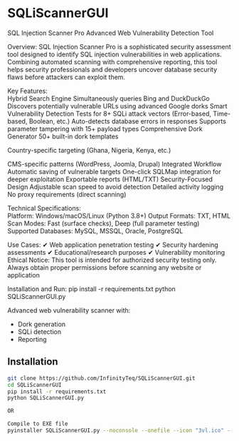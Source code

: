 # SQLiScannerGUI
SQL Injection Scanner Pro Advanced Web Vulnerability Detection Tool  

Overview: 
SQL Injection Scanner Pro is a sophisticated security assessment tool designed to identify SQL injection vulnerabilities in web applications. Combining automated scanning with comprehensive reporting, this tool helps security professionals and developers uncover database security flaws before attackers can exploit them.  

Key Features:  
Hybrid Search Engine  Simultaneously queries Bing and DuckDuckGo  Discovers potentially vulnerable URLs using advanced Google dorks  Smart Vulnerability Detection  Tests for 8+ SQLi attack vectors (Error-based, Time-based, Boolean, etc.)  Auto-detects database errors in responses  Supports parameter tampering with 15+ payload types  Comprehensive Dork Generator  50+ built-in dork templates  

Country-specific targeting (Ghana, Nigeria, Kenya, etc.)  

CMS-specific patterns (WordPress, Joomla, Drupal)  Integrated Workflow  Automatic saving of vulnerable targets  One-click SQLMap integration for deeper exploitation  Exportable reports (HTML/TXT)  Security-Focused Design  Adjustable scan speed to avoid detection  Detailed activity logging  No proxy requirements (direct scanning)  

Technical Specifications:  
Platform: Windows/macOS/Linux (Python 3.8+)  Output Formats: TXT, HTML  Scan Modes: Fast (surface checks), Deep (full parameter testing)  Supported Databases: MySQL, MSSQL, Oracle, PostgreSQL  

Use Cases: 
✔ Web application penetration testing 
✔ Security hardening assessments 
✔ Educational/research purposes 
✔ Vulnerability monitoring  Ethical Notice: This tool is intended for authorized security testing only. Always obtain proper permissions before scanning any website or application


Installation and Run:
pip install -r requirements.txt
python SQLiScannerGUI.py

Advanced web vulnerability scanner with:
- Dork generation
- SQLi detection
- Reporting

## Installation
```bash
git clone https://github.com/InfinityTeq/SQLiScannerGUI.git
cd SQLiScannerGUI
pip install -r requirements.txt
python SQLiScannerGUI.py

OR

Compile to EXE file
pyinstaller SQLiScannerGUI.py --noconsole --onefile --icon "3vl.ico" --noconfirm
